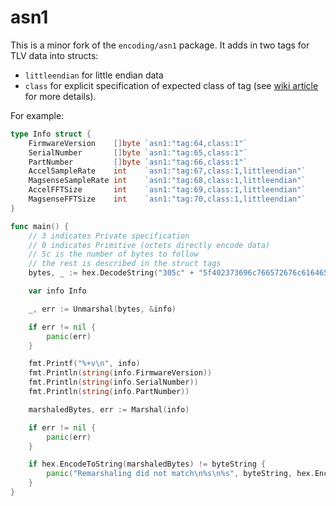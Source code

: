 # asn1

This is a minor fork of the `encoding/asn1` package. It adds in two tags for TLV data into structs:

- `littleendian` for little endian data
- `class` for explicit specification of expected class of tag (see [wiki article](https://en.wikipedia.org/wiki/X.690) for more details).

For example:

```go
type Info struct {
    FirmwareVersion    []byte `asn1:"tag:64,class:1"`
    SerialNumber       []byte `asn1:"tag:65,class:1"`
    PartNumber         []byte `asn1:"tag:66,class:1"`
    AccelSampleRate    int    `asn1:"tag:67,class:1,littleendian"`
    MagsenseSampleRate int    `asn1:"tag:68,class:1,littleendian"`
    AccelFFTSize       int    `asn1:"tag:69,class:1,littleendian"`
    MagsenseFFTSize    int    `asn1:"tag:70,class:1,littleendian"`
}

func main() {
    // 3 indicates Private specification
    // 0 indicates Primitive (octets directly encode data)
    // 5c is the number of bytes to follow 
    // the rest is described in the struct tags
    bytes, _ := hex.DecodeString("305c" + "5f402373696c766572676c6164652f6663635f76302e302e322d37342d6736636639636134005f410e554e494e495449414c495a4544005f420e554e494e495449414c495a4544005f430200195f440220035f450200085f46028000")

    var info Info

    _, err := Unmarshal(bytes, &info)

    if err != nil {
        panic(err)
    }

    fmt.Printf("%+v\n", info)
    fmt.Println(string(info.FirmwareVersion))
    fmt.Println(string(info.SerialNumber))
    fmt.Println(string(info.PartNumber))

    marshaledBytes, err := Marshal(info)

    if err != nil {
        panic(err)
    }

    if hex.EncodeToString(marshaledBytes) != byteString {
        panic("Remarshaling did not match\n%s\n%s", byteString, hex.EncodeToString(marshaledBytes))
    }
}
```

